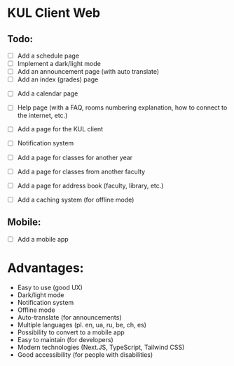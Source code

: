 # KUL Client Web

## Todo:
- [ ] Add a schedule page
- [ ] Implement a dark/light mode
- [ ] Add an announcement page (with auto translate)
- [ ] Add an index (grades) page
<!-- - [ ] Self-tracking of grades -->
<!-- - [ ] Add a grade system (for teachers) -->
- [ ] Add a calendar page
- [ ] Help page (with a FAQ, rooms numbering explanation, how to connect to the internet, etc.)
- [ ] Add a page for the KUL client
- [ ] Notification system
- [ ] Add a page for classes for another year
- [ ] Add a page for classes from another faculty
- [ ] Add a page for address book (faculty, library, etc.)
- [ ] Add a caching system (for offline mode)




## Mobile:
- [ ] Add a mobile app





# Advantages:
- Easy to use (good UX)
- Dark/light mode
- Notification system
- Offline mode
- Auto-translate (for announcements)
- Multiple languages (pl. en, ua, ru, be, ch, es)
- Possibility to convert to a mobile app
- Easy to maintain (for developers)
- Modern technologies (Next.JS, TypeScript, Tailwind CSS)
- Good accessibility (for people with disabilities)